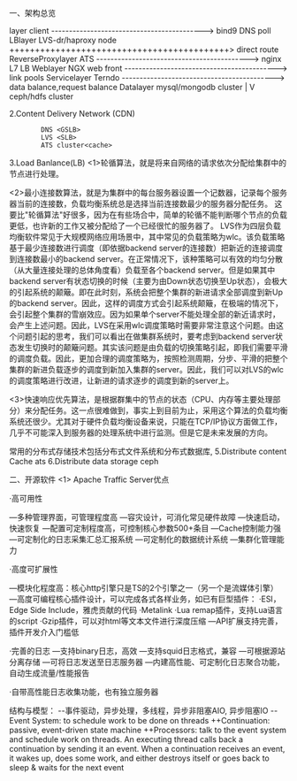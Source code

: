 一、架构总览
				<overall architecture>

layer				client
-------------------------------------------> bind9 DNS poll
LBlayer				LVS-dr/haproxy node 
+++++++++++++++++++++++++++++++++++++++++++> direct route
ReverseProxylayer	ATS 
-------------------------------------------> nginx L7 LB
Weblayer			NGX web	front
-------------------------------------------> link pools
Servicelayer		Terndo 
-------------------------------------------> data balance,request balance
Datalayer		    mysql/mongodb cluster
						|
						V
					 ceph/hdfs cluster

2.Content Delivery Network (CDN)

			DNS <GSLB>
			LVS <SLB>
			ATS cluster<cache>
			
3.Load Banlance(LB)
 <1>轮循算法，就是将来自网络的请求依次分配给集群中的节点进行处理。

 <2>最小连接数算法，就是为集群中的每台服务器设置一个记数器，记录每个服务器当前的连接数，负载均衡系统总是选择当前连接数最少的服务器分配任务。 这要比"轮循算法"好很多，因为在有些场合中，简单的轮循不能判断哪个节点的负载更低，也许新的工作又被分配给了一个已经很忙的服务器了。
	 LVS作为四层负载均衡软件常见于大规模网络应用场景中，其中常见的负载策略为wlc。该负载策略基于最少连接数进行调度（即依据backend server的连接数）把新近的连接调度到连接数最小的backend server。在正常情况下，该种策略可以有效的均匀分散（从大量连接处理的总体角度看）负载至各个backend server。但是如果其中backend server有状态切换的时候（主要为由Down状态切换至Up状态），会极大的引起系统的颠簸。即在此时刻，系统会把整个集群的新进请求全部调度到新Up的backend server。因此，这样的调度方式会引起系统颠簸，在极端的情况下，会引起整个集群的雪崩效应。因为如果单个server不能处理全部的新近请求时，会产生上述问题。因此，LVS在采用wlc调度策略时需要非常注意这个问题。由这个问题引起的思考，我们可以看出在做集群系统时，要考虑到backend server状态发生切换时的颠簸问题。其实该问题是由负载的切换策略引起，即我们需要平滑的调度负载。因此，更加合理的调度策略为，按照检测周期，分步、平滑的把整个集群的新进负载逐步的调度到新加入集群的server。因此，我们可以对LVS的wlc的调度策略进行改进，让新进的请求逐步的调度到新的server上。

<3>快速响应优先算法，是根据群集中的节点的状态（CPU、内存等主要处理部分）来分配任务。这一点很难做到，事实上到目前为止，采用这个算法的负载均衡系统还很少。尤其对于硬件负载均衡设备来说，只能在TCP/IP协议方面做工作，几乎不可能深入到服务器的处理系统中进行监测。但是它是未来发展的方向。


常用的分布式存储技术包括分布式文件系统和分布式数据库,
5.Distribute content Cache
    ats
6.Distribute data storage
	ceph


二、开源软件
<1> Apache Traffic Server优点

·高可用性

—多种管理界面，可管理程度高
—容灾设计，可消化常见硬件故障
—快速启动，快速恢复
—配置可定制程度高，可控制核心参数500+条目
—Cache控制能力强
—可定制化的日志采集汇总汇报系统
—可定制化的数据统计系统
—集群化管理能力

·高度可扩展性

—模块化程度高：核心http引擎只是TS的2个引擎之一（另一个是流媒体引擎）
—高度可编程核心插件设计，可以完成各式各样业务，如已有巨型插件：
·ESI，Edge Side Include，雅虎贡献的代码
·Metalink
·Lua remap插件，支持Lua语言的script
·Gzip插件，可以对html等文本文件进行深度压缩
—API扩展支持完善，插件开发介入门槛低

·完善的日志
—支持binary日志，高效
—支持squid日志格式，兼容
—可根据源站分离存储
—可将日志发送至日志服务器
—内建高性能、可定制化日志聚合功能，自动生成流量/性能报告
 
·自带高性能日志收集功能，也有独立服务器

结构与模型：
--事件驱动，异步处理，多线程，异步非阻塞AIO, 异步阻塞IO
--Event System: to schedule work to be done on threads
++Continuation: passive, event-driven state machine 
++Processors:   talk to the event system and schedule work on threads. An executing thread calls back a continuation by sending it an event. When a continuation receives an event, it wakes up, does some work, and either destroys itself or goes back to sleep & waits for the next event

